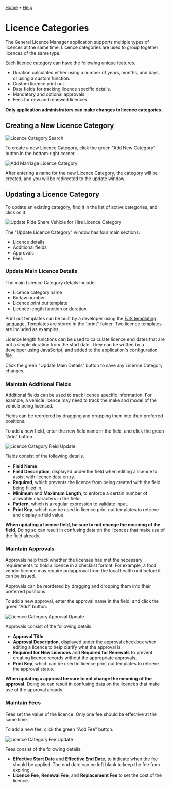 [Home](https://cityssm.github.io/general-licence-manager/)
•
[Help](https://cityssm.github.io/general-licence-manager/docs/)

# Licence Categories

The General Licence Manager application supports multiple types of licences
at the same time.
Licence categories are used to group together licences of the same type.

Each licence category can have the following unique features.

-   Duration calculated either using a number of years, months, and days,
    or using a custom function.
-   Custom licence print out.
-   Data fields for tracking licence specific details.
-   Mandatory and optional approvals.
-   Fees for new and renewed licences.

**Only application administrators can make changes to licence categories.**

## Creating a New Licence Category

![Licence Category Search](images/category-search.png)

To create a new Licence Category, click the green "Add New Category" button
in the bottom-right corner.

![Add Marriage Licence Category](images/category-add.png)

After entering a name for the new Licence Category,
the category will be created, and you will be redirected to the update window.

## Updating a Licence Category

To update an existing category, find it in the list of active categories,
and click on it.

![Update Ride Share Vehicle for Hire Licence Category](images/category-edit.png)

The "Update Licence Category" window has four main sections.

-   Licence details
-   Additional fields
-   Approvals
-   Fees

### Update Main Licence Details

The main Licence Category details include:

-   Licence category name
-   By-law number
-   Licence print out template
-   Licence length function or duration

Print out templates can be built by a developer using the
[EJS templating language](https://ejs.co/).
Templates are stored in the "print" folder.
Two licence templates are included as examples.

Licence length functions can be used to calculate licence end dates
that are not a simple duration from the start date.  They can be written
by a developer using JavaScript, and added to the application's configuration file.

Click the green "Update Main Details" button to save any Licence Category changes.

### Maintain Additional Fields

Additional fields can be used to track licence specific information.
For example, a vehicle licence may need to track the make and model of the vehicle
being licensed.

Fields can be reordered by dragging and dropping them into their
preferred positions.

To add a new field, enter the new field name in the field,
and click the green "Add" button.

![Licence Category Field Update](images/field-edit.png)

Fields consist of the following details.

-   **Field Name**.
-   **Field Description**, displayed under the field
    when editing a licence to assist with licence data entry.
-   **Required**, which prevents the licence from being created
    with the field being filled in.
-   **Minimum** and **Maximum Length**, to enforce a certain number
    of allowable characters in the field.
-   **Pattern**, which is a regular expression to validate input.
-   **Print Key**, which can be used in licence print out templates
    to retrieve and display a field value.

**When updating a licence field,
be sure to not change the meaning of the field.**
Doing so can result in confusing data on the licences
that make use of the field already.

### Maintain Approvals

Approvals help track whether the licensee has met the necessary
requirements to hold a licence in a checklist format.
For example, a food vendor licence may require preapproval
from the local health unit before it can be issued.

Approvals can be reordered by dragging and dropping them
into their preferred positions.

To add a new approval, enter the approval name in the field,
and click the green "Add" button.

![Licence Category Approval Update](images/approval-edit.png)

Approvals consist of the following details.

-   **Approval Title**.
-   **Approval Description**, displayed under the approval checkbox
    when editing a licence to help clarify what the approval is.
-   **Required for New Licences** and **Required for Renewals**
    to prevent creating licence records without the appropriate approvals.
-   **Print Key**, which can be used in licence print out templates
    to retrieve the approval status.

**When updating a approval
be sure to not change the meaning of the approval.**
Doing so can result in confusing data on the licences
that make use of the approval already.

### Maintain Fees

Fees set the value of the licence.
Only one fee should be effective at the same time.

To add a new fee, click the green "Add Fee" button.

![Licence Category Fee Update](images/fee-edit.png)

Fees consist of the following details.

-   **Effective Start Date** and **Effective End Date**,
    to indicate when the fee should be applied.
    The end date can be left blank to keep the fee from expiring.
-   **Licence Fee**, **Renewal Fee**, and **Replacement Fee**
    to set the cost of the licence.

